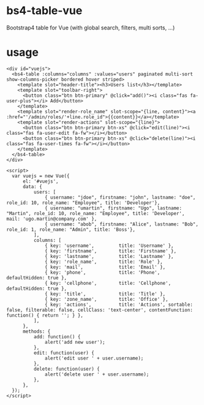 # bs4-table-vue
Bootstrap4 table for Vue (with global search, filters, multi sorts, ...)

# usage
    <div id="vuejs">
      <bs4-table :columns="columns" :values="users" paginated multi-sort show-columns-picker bordered hover striped>
        <template slot="header-title"><h3>Users list</h3></template>
        <template slot="toolbar-right">
          <button class="btn btn-primary" @click="add()"><i class="fas fa-user-plus"></i> Add</button>
        </template>
        <template slot="render-role_name" slot-scope="{line, content}"><a :href="'/admin/roles/'+line.role_id">{{content}}</a></template>
        <template slot="render-actions" slot-scope="{line}">
          <button class="btn btn-primary btn-xs" @click="edit(line)"><i class="fas fa-user-edit fa-fw"></i></button>
          <button class="btn btn-primary btn-xs" @click="delete(line)"><i class="fas fa-user-times fa-fw"></i></button>
        </template>
      </bs4-table>
    </div>
      
    <script>
      var vuejs = new Vue({
          el: '#vuejs',
          data: {
              users: [
                  { username: "jdoe", firstname: "john", lastname: "doe", role_id: 10, role_name: "Employee", title: 'Developer'},
                  { username: "umartin", firstname: "Ugo", lastname: "Martin", role_id: 10, role_name: "Employee", title: 'Developer', mail: 'ugo.martin@company.com' },
                  { username: "abob", firstname: "Alice", lastname: "Bob", role_id: 1, role_name: "Admin", title: 'Boss'},
              ],
              columns: [
                  { key: 'username',         title: 'Username' },
                  { key: 'firstname',        title: 'Firstname' },
                  { key: 'lastname',         title: 'Lastname' },
                  { key: 'role_name',        title: 'Role' },
                  { key: 'mail',             title: 'Email' },
                  { key: 'phone',            title: 'Phone', defaultHidden: true },
                  { key: 'cellphone',        title: 'Cellphone', defaultHidden: true },
                  { key: 'title',            title: 'Title' },
                  { key: 'zone_name',        title: 'Office' },
                  { key: 'actions',          title: 'Actions', sortable: false, filterable: false, cellClass: 'text-center', contentFunction: function() { return ''; } },
              ],
          },
          methods: {
              add: function() {
                  alert('add new user');
              },
              edit: function(user) {
                  alert('edit user ' + user.username);
              },
              delete: function(user) {
                  alert('delete user ' + user.username);
              },
          },
      });
    </script>
